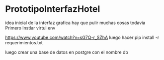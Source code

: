 # PrototipoInterfazHotel
idea inicial de la interfaz grafica hay que pulir muchas cosas todavia 
Primero Instlar virtul env 

https://www.youtube.com/watch?v=sG7Q-r_SZhA
luego hacer 
pip install -r requerimientos.txt

luego  crear una base de datos en postgre con el nombre db
